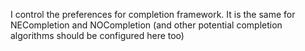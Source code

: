 I control the preferences for completion framework. It is the same for NECompletion and NOCompletion (and other potential completion algorithms should be configured here too)